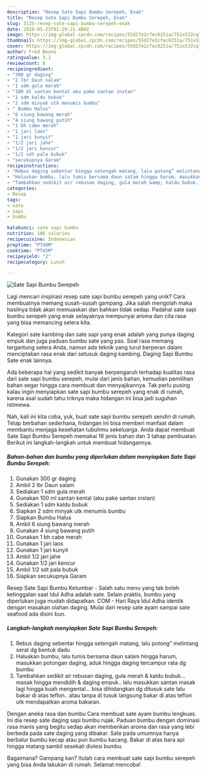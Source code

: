 ```yaml
---
description: "Resep Sate Sapi Bumbu Serepeh, Enak"
title: "Resep Sate Sapi Bumbu Serepeh, Enak"
slug: 3135-resep-sate-sapi-bumbu-serepeh-enak
date: 2020-05-23T01:29:21.480Z
image: https://img-global.cpcdn.com/recipes/55d27e2cfec6251a/751x532cq70/sate-sapi-bumbu-serepeh-foto-resep-utama.jpg
thumbnail: https://img-global.cpcdn.com/recipes/55d27e2cfec6251a/751x532cq70/sate-sapi-bumbu-serepeh-foto-resep-utama.jpg
cover: https://img-global.cpcdn.com/recipes/55d27e2cfec6251a/751x532cq70/sate-sapi-bumbu-serepeh-foto-resep-utama.jpg
author: Fred Boone
ratingvalue: 3.1
reviewcount: 8
recipeingredient:
- "300 gr daging"
- "2 lbr Daun salam"
- "1 sdm gula merah"
- "100 ml santan kental aku pake santan instan"
- "1 sdm kaldu bubuk"
- "2 sdm minyak utk menumis bumbu"
- " Bumbu Halus"
- "6 siung bawang merah"
- "4 siung bawang putih"
- "1 bh cabe merah"
- "1 jari laos"
- "1 jari kunyit"
- "1/2 jari jahe"
- "1/2 jari kencur"
- "1/2 sdt pala bubuk"
- "secukupnya Garam"
recipeinstructions:
- "Rebus daging sebentar hingga setengah matang, lalu potong” melintang serat dg bentuk dadu"
- "Haluskan bumbu, lalu tumis bersama daun salam hingga harum, masukkan potongan daging, aduk hingga daging tercampur rata dg bumbu"
- "Tambahkan sedikit air rebusan daging, gula merah &amp; kaldu bubuk... masak hingga mendidih &amp; daging empuk.. lalu masukkan santan masak lagi hingga kuah mengental... bisa dihidangkan dg ditusuk sate lalu bakar di atas teflon.. atau tanpa di tusuk langsung bakar di atas teflon utk mendapatkan aroma bakaran."
categories:
- Resep
tags:
- sate
- sapi
- bumbu

katakunci: sate sapi bumbu 
nutrition: 186 calories
recipecuisine: Indonesian
preptime: "PT40M"
cooktime: "PT45M"
recipeyield: "2"
recipecategory: Lunch

---
```



![Sate Sapi Bumbu Serepeh](https://img-global.cpcdn.com/recipes/55d27e2cfec6251a/751x532cq70/sate-sapi-bumbu-serepeh-foto-resep-utama.jpg)

Lagi mencari inspirasi resep sate sapi bumbu serepeh yang unik? Cara membuatnya memang susah-susah gampang. Jika salah mengolah maka hasilnya tidak akan memuaskan dan bahkan tidak sedap. Padahal sate sapi bumbu serepeh yang enak selayaknya mempunyai aroma dan cita rasa yang bisa memancing selera kita.

Kategori sate kambing dan sate sapi yang enak adalah yang punya daging empuk dan juga paduan bumbu sate yang pas. Soal rasa memang tergantung selera Anda, namun ada teknik yang turut berperan dalam menciptakan rasa enak dari setusuk daging kambing. Daging Sapi Bumbu Sate enak lainnya.

Ada beberapa hal yang sedikit banyak berpengaruh terhadap kualitas rasa dari sate sapi bumbu serepeh, mulai dari jenis bahan, kemudian pemilihan bahan segar hingga cara membuat dan menyajikannya. Tak perlu pusing kalau ingin menyiapkan sate sapi bumbu serepeh yang enak di rumah, karena asal sudah tahu triknya maka hidangan ini bisa jadi suguhan istimewa.


Nah, kali ini kita coba, yuk, buat sate sapi bumbu serepeh sendiri di rumah. Tetap berbahan sederhana, hidangan ini bisa memberi manfaat dalam membantu menjaga kesehatan tubuhmu sekeluarga. Anda dapat membuat Sate Sapi Bumbu Serepeh memakai 16 jenis bahan dan 3 tahap pembuatan. Berikut ini langkah-langkah untuk membuat hidangannya.

<!--inarticleads1-->

##### Bahan-bahan dan bumbu yang diperlukan dalam menyiapkan Sate Sapi Bumbu Serepeh:

1. Gunakan 300 gr daging
1. Ambil 2 lbr Daun salam
1. Sediakan 1 sdm gula merah
1. Gunakan 100 ml santan kental (aku pake santan instan)
1. Sediakan 1 sdm kaldu bubuk
1. Siapkan 2 sdm minyak utk menumis bumbu
1. Siapkan  Bumbu Halus
1. Ambil 6 siung bawang merah
1. Gunakan 4 siung bawang putih
1. Gunakan 1 bh cabe merah
1. Gunakan 1 jari laos
1. Gunakan 1 jari kunyit
1. Ambil 1/2 jari jahe
1. Gunakan 1/2 jari kencur
1. Ambil 1/2 sdt pala bubuk
1. Siapkan secukupnya Garam


Resep Sate Sapi Bumbu Ketumbar - Salah satu menu yang tak boleh ketinggalan saat Idul Adha adalah sate. Selain praktis, bumbu yang diperlukan juga mudah didapatkan. COM - Hari Raya Idul Adha identik dengan masakan olahan daging. Mulai dari resep sate ayam sampai sate seafood ada disini bun. 

<!--inarticleads2-->

##### Langkah-langkah menyiapkan Sate Sapi Bumbu Serepeh:

1. Rebus daging sebentar hingga setengah matang, lalu potong” melintang serat dg bentuk dadu
1. Haluskan bumbu, lalu tumis bersama daun salam hingga harum, masukkan potongan daging, aduk hingga daging tercampur rata dg bumbu
1. Tambahkan sedikit air rebusan daging, gula merah &amp; kaldu bubuk... masak hingga mendidih &amp; daging empuk.. lalu masukkan santan masak lagi hingga kuah mengental... bisa dihidangkan dg ditusuk sate lalu bakar di atas teflon.. atau tanpa di tusuk langsung bakar di atas teflon utk mendapatkan aroma bakaran.


Dengan aneka rasa dan bumbu Cara membuat sate ayam bumbu lengkuas. Ini dia resep sate daging sapi bumbu rujak. Paduan bumbu dengan dominasi rasa manis yang begitu sedap akan memberikan aroma dan rasa yang lebi berbeda pada sate daging yang dibakar. Sate pada umumnya hanya berbalur bumbu kecap atau pun bumbu kacang. Bakar di atas bara api hingga matang sambil sesekali diolesi bumbu. 

Bagaimana? Gampang kan? Itulah cara membuat sate sapi bumbu serepeh yang bisa Anda lakukan di rumah. Selamat mencoba!

